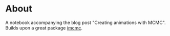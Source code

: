 # About
A notebook accompanying the blog post "Creating animations with MCMC". Builds upon a great package [imcmc](https://github.com/ColCarroll/imcmc).
